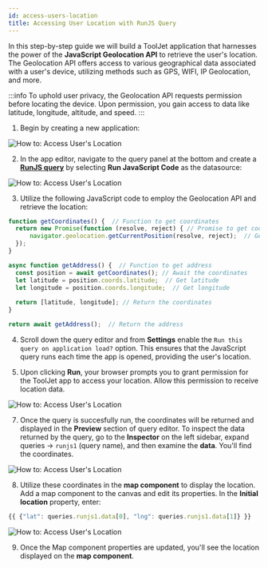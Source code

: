 ```yaml
---
id: access-users-location
title: Accessing User Location with RunJS Query
---
```

<div style={{paddingBottom:'24px'}}>

In this step-by-step guide we will build a ToolJet application that harnesses the power of the **JavaScript Geolocation API** to retrieve the user's location. The Geolocation API offers access to various geographical data associated with a user's device, utilizing methods such as GPS, WIFI, IP Geolocation, and more.

:::info
To uphold user privacy, the Geolocation API requests permission before locating the device. Upon permission, you gain access to data like latitude, longitude, altitude, and speed.
:::

</div>

1. Begin by creating a new application:
  <div style={{textAlign: 'center'}}>
   <img  className="screenshot-full" src="/img/how-to/access-location/newapp.png" alt="How to: Access User's Location" />
  </div>

2. In the app editor, navigate to the query panel at the bottom and create a **[RunJS query](/docs/data-sources/run-js/#runjs-query-examples)** by selecting **Run JavaScript Code** as the datasource:
  <div style={{textAlign: 'center'}}>
   <img  className="screenshot-full" src="/img/how-to/access-location/runjsq.png" alt="How to: Access User's Location" />
  </div>

3. Utilize the following JavaScript code to employ the Geolocation API and retrieve the location:
  ```js
  function getCoordinates() {  // Function to get coordinates
    return new Promise(function (resolve, reject) { // Promise to get coordinates
        navigator.geolocation.getCurrentPosition(resolve, reject);  // Get current position
    });
  }
  
  async function getAddress() {  // Function to get address
    const position = await getCoordinates(); // Await the coordinates
    let latitude = position.coords.latitude;  // Get latitude
    let longitude = position.coords.longitude;  // Get longitude
    
    return [latitude, longitude]; // Return the coordinates
  }
  
  return await getAddress();  // Return the address
  ```

4. Scroll down the query editor and from **Settings** enable the `Run this query on application load?` option. This ensures that the JavaScript query runs each time the app is opened, providing the user's location.

5. Upon clicking **Run**, your browser prompts you to grant permission for the ToolJet app to access your location. Allow this permission to receive location data.
  <div style={{textAlign: 'center'}}>
   <img  className="screenshot-full" src="/img/how-to/access-location/newprompt.png" alt="How to: Access User's Location" />
  </div>

7. Once the query is succesfully run, the coordinates will be returned and displayed in the **Preview** section of query editor. To inspect the data returned by the query, go to the **Inspector** on the left sidebar, expand queries -> `runjs1` (query name), and then examine the **data**. You'll find the coordinates.
  <div style={{textAlign: 'center'}}>
   <img  className="screenshot-full" src="/img/how-to/access-location/newdata.png" alt="How to: Access User's Location" />
  </div>

8. Utilize these coordinates in the **map component** to display the location. Add a map component to the canvas and edit its properties. In the **Initial location** property, enter:
  ```js
  {{ {"lat": queries.runjs1.data[0], "lng": queries.runjs1.data[1]} }}
  ```
  
  <div style={{textAlign: 'center'}}>
   <img  className="screenshot-full" src="/img/how-to/access-location/newmap.png" alt="How to: Access User's Location" />
  </div>

9. Once the Map component properties are updated, you'll see the location displayed on the **map component**. 
